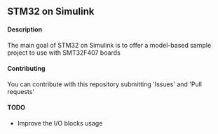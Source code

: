 ## STM32 on Simulink


#### Description
The main goal of STM32 on Simulink is to offer a model-based sample project to use with SMT32F407 boards

#### Contributing
You can contribute with this repository submitting 'Issues' and 'Pull requests' 

#### TODO
- Improve the I/O blocks usage
